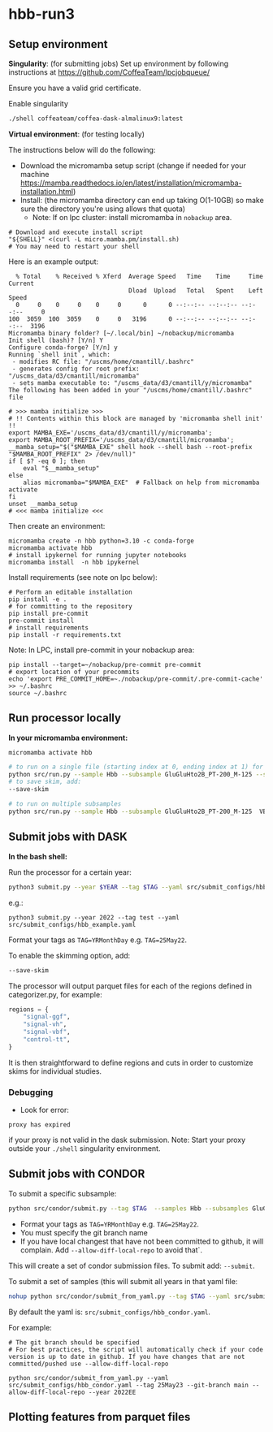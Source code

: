 # hbb-run3

## Setup environment

**Singularity**: (for submitting jobs)
Set up environment by following instructions at https://github.com/CoffeaTeam/lpcjobqueue/

Ensure you have a valid grid certificate.

Enable singularity
```bash
./shell coffeateam/coffea-dask-almalinux9:latest
```

**Virtual environment**: (for testing locally)

The instructions below will do the following:

- Download the micromamba setup script (change if needed for your machine https://mamba.readthedocs.io/en/latest/installation/micromamba-installation.html)
- Install: (the micromamba directory can end up taking O(1-10GB) so make sure the directory you're using allows that quota)
    - Note: If on lpc cluster: install micromamba in `nobackup` area.

```
# Download and execute install script
"${SHELL}" <(curl -L micro.mamba.pm/install.sh)
# You may need to restart your shell
```

Here is an example output:
```
  % Total    % Received % Xferd  Average Speed   Time    Time     Time  Current
                                 Dload  Upload   Total   Spent    Left  Speed
  0     0    0     0    0     0      0      0 --:--:-- --:--:-- --:--:--     0
100  3059  100  3059    0     0   3196      0 --:--:-- --:--:-- --:--:--  3196
Micromamba binary folder? [~/.local/bin] ~/nobackup/micromamba
Init shell (bash)? [Y/n] Y
Configure conda-forge? [Y/n] y
Running `shell init`, which:
 - modifies RC file: "/uscms/home/cmantill/.bashrc"
 - generates config for root prefix: "/uscms_data/d3/cmantill/micromamba"
 - sets mamba executable to: "/uscms_data/d3/cmantill/y/micromamba"
The following has been added in your "/uscms/home/cmantill/.bashrc" file

# >>> mamba initialize >>>
# !! Contents within this block are managed by 'micromamba shell init' !!
export MAMBA_EXE='/uscms_data/d3/cmantill/y/micromamba';
export MAMBA_ROOT_PREFIX='/uscms_data/d3/cmantill/micromamba';
__mamba_setup="$("$MAMBA_EXE" shell hook --shell bash --root-prefix "$MAMBA_ROOT_PREFIX" 2> /dev/null)"
if [ $? -eq 0 ]; then
    eval "$__mamba_setup"
else
    alias micromamba="$MAMBA_EXE"  # Fallback on help from micromamba activate
fi
unset __mamba_setup
# <<< mamba initialize <<<
```

Then create an environment:
```
micromamba create -n hbb python=3.10 -c conda-forge
micromamba activate hbb
# install ipykernel for running jupyter notebooks
micromamba install  -n hbb ipykernel
```

Install requirements (see note on lpc below):
```
# Perform an editable installation
pip install -e .
# for committing to the repository
pip install pre-commit
pre-commit install
# install requirements
pip install -r requirements.txt
```

Note:
In LPC, install pre-commit in your nobackup area:
```
pip install --target=~/nobackup/pre-commit pre-commit
# export location of your precommits
echo 'export PRE_COMMIT_HOME=~./nobackup/pre-commit/.pre-commit-cache' >> ~/.bashrc
source ~/.bashrc
```

## Run processor locally

**In your micromamba environment:**
```
micromamba activate hbb
```

```bash
# to run on a single file (starting index at 0, ending index at 1) for one subsample
python src/run.py --sample Hbb --subsample GluGluHto2B_PT-200_M-125 --starti 0 --endi 1
# to save skim, add:
--save-skim

# to run on multiple subsamples
python src/run.py --sample Hbb --subsample GluGluHto2B_PT-200_M-125  VBFHto2B_M-125 --starti 0 --endi 1
```

## Submit jobs with DASK

**In the bash shell:**

Run the processor for a certain year:
```bash
python3 submit.py --year $YEAR --tag $TAG --yaml src/submit_configs/hbb_example.yaml
```
e.g.:
```
python3 submit.py --year 2022 --tag test --yaml src/submit_configs/hbb_example.yaml
```


Format your tags as `TAG=YRMonthDay` e.g. `TAG=25May22`.

To enable the skimming option, add:
```bash
--save-skim
```

The processor will output parquet files for each of the regions defined in categorizer.py, for example:

```python
regions = {
    "signal-ggf",
    "signal-vh",
    "signal-vbf",
    "control-tt",
}
```
It is then straightforward to define regions and cuts in order to customize skims for individual studies.

### Debugging

- Look for error:
```
proxy has expired
```
if your proxy is not valid in the dask submission.
Note: Start your proxy outside your `./shell` singularity environment.

## Submit jobs with CONDOR

To submit a specific subsample:
```bash
python src/condor/submit.py --tag $TAG  --samples Hbb --subsamples GluGluHto2B_PT-200_M-125 --git-branch main  --allow-diff-local-repo
```
- Format your tags as `TAG=YRMonthDay` e.g. `TAG=25May22`.
- You must specify the git branch name
- If you have local changest that have not been committed to github, it will complain. Add `--allow-diff-local-repo` to avoid that`.

This will create a set of condor submission files. To submit add: `--submit`.

To submit a set of samples (this will submit all years in that yaml file:
```bash
nohup python src/condor/submit_from_yaml.py --tag $TAG --yaml src/submit_configs/${YAML}.yaml --year $YEAR &> tmp/submitout.txt &
```

By default the yaml is: `src/submit_configs/hbb_condor.yaml`.

For example:
```
# The git branch should be specified
# For best practices, the script will automatically check if your code version is up to date in github. If you have changes that are not committed/pushed use --allow-diff-local-repo

python src/condor/submit_from_yaml.py --yaml src/submit_configs/hbb_condor.yaml --tag 25May23 --git-branch main --allow-diff-local-repo --year 2022EE
```

## Plotting features from parquet files
